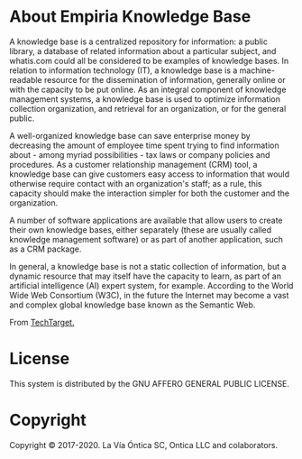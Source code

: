 ﻿# About Empiria Knowledge Base

A knowledge base is a centralized repository for information: a public library, a database of related information about a particular subject, and whatis.com could all be considered to be examples of knowledge bases. In relation to information technology (IT), a knowledge base is a machine-readable resource for the dissemination of information, generally online or with the capacity to be put online. As an integral component of knowledge management systems, a knowledge base is used to optimize information collection organization, and retrieval for an organization, or for the general public.

A well-organized knowledge base can save enterprise money by decreasing the amount of employee time spent trying to find information about - among myriad possibilities - tax laws or company policies and procedures. As a customer relationship management (CRM) tool, a knowledge base can give customers easy access to information that would otherwise require contact with an organization's staff; as a rule, this capacity should make the interaction simpler for both the customer and the organization.

A number of software applications are available that allow users to create their own knowledge bases, either separately (these are usually called knowledge management software) or as part of another application, such as a CRM package.

In general, a knowledge base is not a static collection of information, but a dynamic resource that may itself have the capacity to learn, as part of an artificial intelligence (AI) expert system, for example. According to the World Wide Web Consortium (W3C), in the future the Internet may become a vast and complex global knowledge base known as the Semantic Web.

From [TechTarget.](https://searchcrm.techtarget.com/definition/knowledge-base)

# License

This system is distributed by the GNU AFFERO GENERAL PUBLIC LICENSE.

# Copyright

Copyright © 2017-2020. La Vía Óntica SC, Ontica LLC and colaborators.
